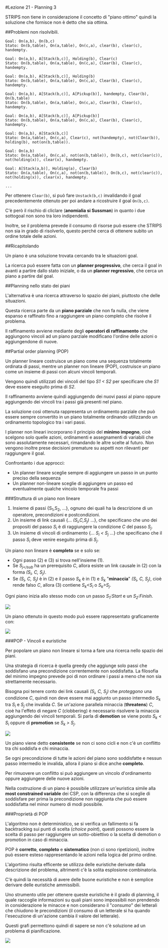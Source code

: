 #Lezione 21 - Planning 3

STRIPS non tiene in considerazione il concetto di "piano ottimo" quindi la soluzione che fornisce non è detto che sia ottima.

##Problemi non risolvibili.

```
Goal: On(a,b), On(b,c)
Stato: On(b,table), On(a,table), On(c,a), clear(b), clear(c), handempty. 

Goal: On(a,b), A[Stack(b,c)], Holding(b), Clear(c)
Stato: On(b,table), On(a,table), On(c,a), Clear(b), Clear(c), handempty. 

Goal: On(a,b), A[Stack(b,c)], Holding(b)
Stato: On(b,table), On(a,table), On(c,a), Clear(b), Clear(c), handempty. 

Goal: On(a,b), A[Stack(b,c)], A[Pickup(b)], handempty, Clear(b), On(b,table)
Stato: On(b,table), On(a,table), On(c,a), Clear(b), Clear(c), handempty. 

Goal: On(a,b), A[Stack(b,c)], A[Pickup(b)]
Stato: On(b,table), On(a,table), On(c,a), Clear(b), Clear(c), handempty. 

Goal: On(a,b), A[Stack(b,c)]
Stato: On(a,table), On(c,a), Clear(c), not(handempty), not(Clear(b)), holding(b), not(on(b,table)). 

Goal: On(a,b)
Stato: On(a,table), On(c,a), not(on(b,table)), On(b,c), not(clear(c)), not(holding(x)), clear(x), handempty.

Goal: A[Stack(a,b)], Holding(a), Clear(b)
Stato: On(a,table), On(c,a), not(on(b,table)), On(b,c), not(clear(c)), not(holding(x)), clear(x), handempty.

...
```

Per ottenere `Clear(b)`, si può fare `Unstack(b,c)` invalidando il goal precedentemente ottenuto per poi andare a ricostruire il goal `On(b,c)`.

C'è però il rischio di cliclare (**anomialia si Sussman**) in quanto i due sottogoal non sono tra loro indipendenti.

Inoltre, se il problema prevede il consumo di risorse può essere che STRIPS non sia in grado di risolverlo, questo perché cerca di ottenere subito un ordine totale delle azioni.


##Ricapitolando

Un piano è una soluzione trovata cercando tra le situazioni goal.

La ricerca può essere fatta con un **planner progressivo**, che cerca il goal in avanti a partire dallo stato iniziale, o da un **planner regressivo**, che cerca un piano a partire dal goal.

##Planning nello stato dei piani

L'alternativa è una ricerca attraverso lo spazio dei piani, piuttosto che delle situazioni.

Questa ricerca parte da un **piano parziale** che non fa nulla, che viene espanso e raffinato fino a raggiungere un piano completo che risolve il problema.

Il raffinamento avviene mediante degli **operatori di raffinamento** che aggiungono vincoli ad un piano parziale modificano l'ordine delle azioni o aggiungendone di nuove.

##Partial order planning (POP)

Un planner lineare costruisce un piano come una sequenza totalmente ordinata di passi, mentre un planner non lineare (POP), costruisce un piano come un insieme di passi con alcuni vincoli temporali.

Vengono quindi utilizzati dei vincoli del tipo *S1 < S2* per specificare che *S1* deve essere eseguito prima di *S2*.

Il raffinamento avviene quindi aggiungendo dei nuovi passi al piano oppure aggiungendo dei vincoli tra i passi già presenti nel piano.

La soluzione così ottenuta rappresenta un ordinamento parziale che può essere sempre convertito in un piano totalmente ordinando utilizzando un ordinamento topologico tra i vari passi.

I planner non lineari incorporano il principio del **minimo impegno**, cioè scelgono solo quelle azioni, ordinamenti e assegnamenti di variabili che sono assolutamente necessari, rimandando le altre scelte al futuro. Non vengono inoltre prese decisioni premature su aspetti non rilevanti per raggiungere il goal.

Confrontanto i due approcci:

- Un planner lineare sceglie sempre di aggiungere un passo in
un punto preciso della sequenza
- Un planner non-lineare sceglie di aggiungere un passo ed
eventualmente qualche vincolo temporale fra passi

###Struttura di un piano non lineare

1. Insieme di passi {S<sub>1</sub>,S<sub>2</sub>, ...}, ognuno dei quali ha la descrizione di un operatore, precondizioni e postcondizioni.
2. Un insieme di link causali {... *(S<sub>i</sub>,C,S<sub>j</sub>)* ...}, che specificano che uno dei propositi del passo *S<sub>i</sub>* è di raggiungere la condizione *C* del passo *S<sub>j</sub>*.
3. Un insieme di vincoli di ordinamento {... *S<sub>i</sub> < S<sub>j</sub>* ...} che specificano che il passo *S<sub>i</sub>* deve venire eseguito prima di *S<sub>j</sub>*.

Un piano non lineare è **completo** se e solo se:

- Ogni passo (2) e (3) si trova nell'insieme (1).
- Se *S<sub>j</sub* ha un prerequisito *C*, allora esiste un link causale in (2) con la forma *(S<sub>i</sub>, C, S<sub>j</sub>)*.
- Se *(S<sub>i</sub>, C, S<sub>j</sub>)* è in (2) e il passo *S<sub>k</sub>* è in (1) e *S<sub>k</sub>* "**minaccia**" *(S<sub>i</sub>, C, S<sub>j</sub>)*, cioè rende falso *C*, allora (3) contiene *S<sub>k</sub>\<S<sub>i</sub>* o *S<sub>k</sub>\>S<sub>j</sub>*.

Ogni piano inizia allo stesso modo con un passo *S<sub>1</sub>:Start* e un *S<sub>2</sub>:Finish*.

![](./immagini/l21-pp.png)

Un piano ottenuto in questo modo può essere rappresentato graficamente con:

![](./immagini/l21-shoe-plan.png)

###POP - Vincoli e euristiche

Per popolare un piano non lineare si torna a fare una ricerca nello spazio dei piani.

Una strategia di ricerca è quella greedy che aggiunge solo passi che soddisfano una precondizione correntemente non soddisfatta. La filosofia del minimo impegno prevede poi di non ordinare i passi a meno che non sia strettamente necessario.

Bisogna poi tenere conto dei link causali *(S<sub>i</sub>, C, S<sub>j</sub>)* che *proteggono* una condizione *C*, quindi non deve essere mai aggiunto un passo intermedio *S<sub>k</sub>* tra *S<sub>i</sub>* e *S<sub>j</sub>* che invalida *C*.
Se un'azione parallela minaccia (**threatens**) *C*, cioè ha l'effeto di negare *C* (clobbering) è necessario risolvere la minaccia aggiungendo dei vincoli temporali. Si parla di **demotion** se viene posto *S<sub>k</sub> \< S<sub>i</sub>* oppure di **promotion** se *S<sub>k</sub> \> S<sub>j</sub>*.

![](./immagini/l21-dem-prom.png)

Un piano viene detto **consistente** se non ci sono cicli e non c'è un conflitto tra chi soddisfa e chi minaccia. 

Se ogni precondizione di tutte le azioni del piano sono soddisfatte e nessun passo intermedio le invalida, allora il piano si dice anche **completo**.

Per rimuovere un conflitto si può aggiungere un vincolo d'ordinamento oppure aggiungere delle nuove azioni.

Nella costruzione di un piano è possibile utilizzare un'euristica simile alla **most constrained variable** dei CSP, con la differenza che si sceglie di soddisfare per prima la precondizione non raggiunta che può essere soddisfatta nel minor numero di modi possibile.

###Proprietà di POP

L'algoritmo non è deterministico, se si verifica un fallimento si fa backtracking sui punti di scelta (*choice point*), questi possono essere la scelta di passo per raggiungere un sotto-obiettivo o la scelta di demotion o promotion in caso di minaccia.

POP è **corretto**, **completo** e **sistematico** (non ci sono ripetizioni), inoltre può essere esteso rappresentando le azioni nella logica del primo ordine.

L'algortimo risulta efficente se utilizza delle euristiche derivate dalla descrizione del problema, altrimenti c'è la solita esplosione combinatoria.

C'è quindi la necessità di avere delle buone euristiche e non è semplice derivare delle euristiche ammissibili.

Uno strumento utile per ottenere queste euristiche è il grado di planning, il quale raccoglie informazioni su quali piani sono impossibili non prendendo in considerazione le minacce e non considerano il "*consumo*" dei letterali che chiudono le precondizioni (il consumo di un letterale si ha quando l'esecuzione di un'azione cambia il valore del letterale).

Questi grafi permettono quindi di sapere se non c'è soluzione ad un problema di pianificazione.

![](./immagini/l21-plan-graph.png)


